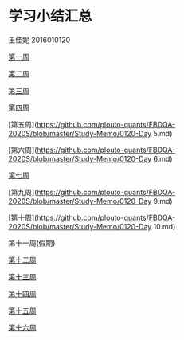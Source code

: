 # 学习小结汇总

王佳妮 2016010120

[第一周](https://github.com/plouto-quants/FBDQA-2020S/blob/master/Study-Memo/0120-Day1.md)

[第二周](https://github.com/plouto-quants/FBDQA-2020S/blob/master/Study-Memo/0120-Day2.md)

[第三周](https://github.com/plouto-quants/FBDQA-2020S/blob/master/Study-Memo/0120-Day3.md)

[第四周](https://github.com/plouto-quants/FBDQA-2020S/blob/master/Study-Memo/0120-Day4.md)

[第五周](https://github.com/plouto-quants/FBDQA-2020S/blob/master/Study-Memo/0120-Day 5.md)

[第六周](https://github.com/plouto-quants/FBDQA-2020S/blob/master/Study-Memo/0120-Day 6.md)

[第七周](https://github.com/plouto-quants/FBDQA-2020S/blob/master/Study-Memo/0120-Day7.md)

[第九周](https://github.com/plouto-quants/FBDQA-2020S/blob/master/Study-Memo/0120-Day 9.md)

[第十周](https://github.com/plouto-quants/FBDQA-2020S/blob/master/Study-Memo/0120-Day 10.md)

第十一周(假期)

[第十二周](https://github.com/plouto-quants/FBDQA-2020S/blob/master/Study-Memo/0120-Day12.md)

[第十三周](https://github.com/plouto-quants/FBDQA-2020S/blob/master/Study-Memo/0120-Day13.md)

[第十四周](https://github.com/plouto-quants/FBDQA-2020S/blob/master/Study-Memo/0120-Day14.md)

[第十五周](https://github.com/plouto-quants/FBDQA-2020S/blob/master/Study-Memo/0120-Day15.md)

[第十六周](https://github.com/plouto-quants/FBDQA-2020S/blob/master/Study-Memo/0120-Day16.md)
